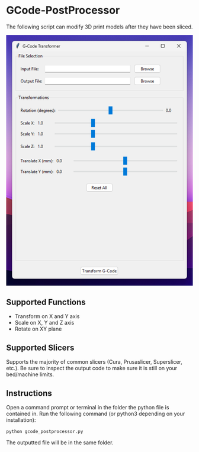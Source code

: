 # GCode-PostProcessor
The following script can modify 3D print models after they have been sliced.

![alt text](img.png "Banner 1")

## Supported Functions
- Transform on X and Y axis
- Scale on X, Y and Z axis
- Rotate on XY plane

## Supported Slicers
Supports the majority of common slicers (Cura, Prusaslicer, Superslicer, etc.). Be sure to inspect the output code to make sure it is still on your bed/machine limits.

## Instructions
Open a command prompt or terminal in the folder the python file is contained in. Run the following command (or python3 depending on your installation):
```
python gcode_postprocessor.py
```

The outputted file will be in the same folder.